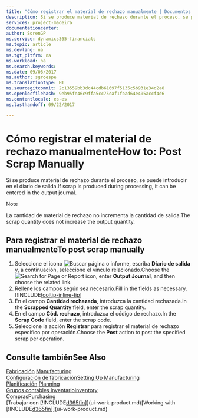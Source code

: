 ```yaml
---
title: "Cómo registrar el material de rechazo manualmente | Documentos de Microsoft"
description: Si se produce material de rechazo durante el proceso, se puede introducir en el diario de salida. Observe que la cantidad de material de rechazo no incrementa la cantidad de salida.
services: project-madeira
documentationcenter: 
author: SorenGP
ms.service: dynamics365-financials
ms.topic: article
ms.devlang: na
ms.tgt_pltfrm: na
ms.workload: na
ms.search.keywords: 
ms.date: 09/06/2017
ms.author: sgroespe
ms.translationtype: HT
ms.sourcegitcommit: 2c13559bb3dc44cdb61697f5135c5b931e34d2a8
ms.openlocfilehash: 9eb95fe46c9ffa5cc75eaf1fbad64e405accf4d6
ms.contentlocale: es-es
ms.lasthandoff: 09/22/2017

---
```

# <a name="how-to-post-scrap-manually"></a><span data-ttu-id="da903-104">Cómo registrar el material de rechazo manualmente</span><span class="sxs-lookup"><span data-stu-id="da903-104">How to: Post Scrap Manually</span></span>
<span data-ttu-id="da903-105">Si se produce material de rechazo durante el proceso, se puede introducir en el diario de salida.</span><span class="sxs-lookup"><span data-stu-id="da903-105">If scrap is produced during processing, it can be entered in the output journal.</span></span> 

> [!NOTE]
> <span data-ttu-id="da903-106">La cantidad de material de rechazo no incrementa la cantidad de salida.</span><span class="sxs-lookup"><span data-stu-id="da903-106">The scrap quantity does not increase the output quantity.</span></span>  

## <a name="to-post-scrap-manually"></a><span data-ttu-id="da903-107">Para registrar el material de rechazo manualmente</span><span class="sxs-lookup"><span data-stu-id="da903-107">To post scrap manually</span></span>  
1. <span data-ttu-id="da903-108">Seleccione el icono ![Buscar página o informe](media/ui-search/search_small.png "icono Buscar página o informe"), escriba **Diario de salida** y, a continuación, seleccione el vínculo relacionado.</span><span class="sxs-lookup"><span data-stu-id="da903-108">Choose the ![Search for Page or Report](media/ui-search/search_small.png "Search for Page or Report icon") icon, enter **Output Journal**, and then choose the related link.</span></span>  
2. <span data-ttu-id="da903-109">Rellene los campos según sea necesario.</span><span class="sxs-lookup"><span data-stu-id="da903-109">Fill in the fields as necessary.</span></span> [!INCLUDE[tooltip-inline-tip](includes/tooltip-inline-tip_md.md)]  
3. <span data-ttu-id="da903-110">En el campo **Cantidad rechazada**, introduzca la cantidad rechazada.</span><span class="sxs-lookup"><span data-stu-id="da903-110">In the **Scrapped Quantity** field, enter the scrap quantity.</span></span>  
4. <span data-ttu-id="da903-111">En el campo **Cód. rechazo**, introduzca el código de rechazo.</span><span class="sxs-lookup"><span data-stu-id="da903-111">In the **Scrap Code** field, enter the scrap code.</span></span>  
5. <span data-ttu-id="da903-112">Seleccione la acción **Registrar** para registrar el material de rechazo específico por operación.</span><span class="sxs-lookup"><span data-stu-id="da903-112">Choose the **Post** action to post the specified scrap per operation.</span></span>  

## <a name="see-also"></a><span data-ttu-id="da903-113">Consulte también</span><span class="sxs-lookup"><span data-stu-id="da903-113">See Also</span></span>  
<span data-ttu-id="da903-114">[Fabricación](production-manage-manufacturing.md)  </span><span class="sxs-lookup"><span data-stu-id="da903-114">[Manufacturing](production-manage-manufacturing.md)  </span></span>  
[<span data-ttu-id="da903-115">Configuración de fabricación</span><span class="sxs-lookup"><span data-stu-id="da903-115">Setting Up Manufacturing</span></span>](production-configure-production-processes.md)  
<span data-ttu-id="da903-116">[Planificación](production-planning.md)    </span><span class="sxs-lookup"><span data-stu-id="da903-116">[Planning](production-planning.md)    </span></span>  
[<span data-ttu-id="da903-117">Grupos contables inventario</span><span class="sxs-lookup"><span data-stu-id="da903-117">Inventory</span></span>](inventory-manage-inventory.md)  
[<span data-ttu-id="da903-118">Compras</span><span class="sxs-lookup"><span data-stu-id="da903-118">Purchasing</span></span>](purchasing-manage-purchasing.md)  
<span data-ttu-id="da903-119">[Trabajar con [!INCLUDE[d365fin](includes/d365fin_md.md)]](ui-work-product.md)</span><span class="sxs-lookup"><span data-stu-id="da903-119">[Working with [!INCLUDE[d365fin](includes/d365fin_md.md)]](ui-work-product.md)</span></span>

